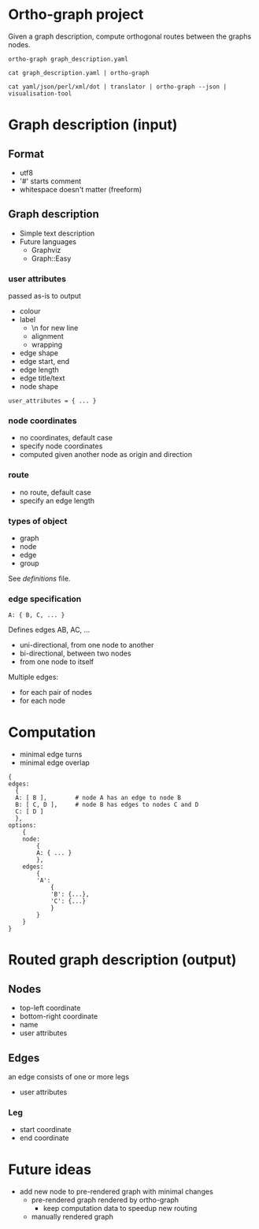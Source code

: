 Ortho-graph project
===================

Given a graph description, compute orthogonal routes between the graphs nodes.

```
ortho-graph graph_description.yaml

cat graph_description.yaml | ortho-graph 

cat yaml/json/perl/xml/dot | translator | ortho-graph --json | visualisation-tool
```

# Graph description (input)

## Format

- utf8
- '#' starts comment
- whitespace doesn't matter (freeform)

## Graph description

- Simple text description
- Future languages
	- Graphviz
	- Graph::Easy

### user attributes

passed as-is to output

- colour
- label
	- \n for new line
	- alignment
	- wrapping
- edge shape
- edge start, end
- edge length
- edge title/text
- node shape

    
```
user_attributes = { ... }
```

### node coordinates

- no coordinates, default case
- specify node coordinates
- computed given another node as origin and direction

### route    

- no route, default case
- specify an edge length

### types of object

- graph
- node
- edge
- group

See *definitions* file.

### edge specification

```
A: { B, C, ... }
```
Defines edges AB, AC, ...

- uni-directional, from one node to another
- bi-directional, between two nodes
- from one node to itself

Multiple edges:

- for each pair of nodes
- for each node

# Computation

- minimal edge turns
- minimal edge overlap

```
{
edges: 
  { 
  A: [ B ],        # node A has an edge to node B
  B: [ C, D ],     # node B has edges to nodes C and D
  C: [ D ]
  },
options:
    {
    node: 
        {
        A: { ... }
        },
    edges:
        {
        'A':
            {
            'B': {...},
            'C': {...} 
            }
        }
    }
}
```

# Routed graph description (output)

## Nodes

- top-left coordinate
- bottom-right coordinate
- name
- user attributes

## Edges

an edge consists of one or more legs
- user attributes

### Leg

- start coordinate
- end coordinate

# Future ideas

- add new node to pre-rendered graph with minimal changes
	- pre-rendered graph rendered by ortho-graph
		- keep computation data to speedup new routing
	- manually rendered graph


